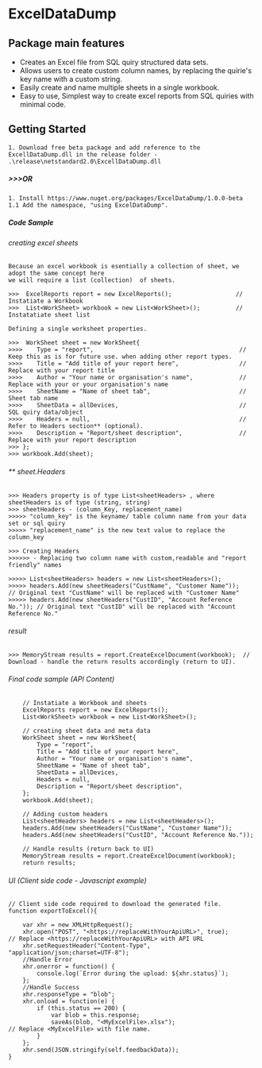 # ExcelDataDump

## Package main features
 + Creates an Excel file from SQL quiry structured data sets.
 + Allows users to create custom column names, by replacing the quirie's key name with a custom string.
 + Easily create and name multiple sheets in a single workbook.
 + Easy to use, Simplest way to create excel reports from SQL quiries with minimal code.

## Getting Started

    1. Download free beta package and add reference to the ExcellDataDump.dll in the release folder - .\release\netstandard2.0\ExcellDataDump.dll
##### >>>OR 
    1. Install https://www.nuget.org/packages/ExcelDataDump/1.0.0-beta 
    1.1 Add the namespace, "using ExcelDataDump".

##### Code Sample

###### creating excel sheets

    Because an excel workbook is esentially a collection of sheet, we adopt the same concept here
    we will require a list (collection)  of sheets.

    >>>  ExcelReports report = new ExcelReports();                  // Instatiate a Workbook
    >>>  List<WorkSheet> workbook = new List<WorkSheet>();          // Instatatiate sheet list

    Defining a single worksheet properties.

    >>>  WorkSheet sheet = new WorkSheet{
    >>>>    Type = "report",                                         // Keep this as is for future use. when adding other report types.
    >>>>    Title = "Add title of your report here",                 // Replace with your report title
    >>>>    Author = "Your name or organisation's name",             // Replace with your or your organisation's name
    >>>>    SheetName = "Name of sheet tab",                         // Sheet tab name
    >>>>    SheetData = allDevices,                                  // SQL quiry data/object
    >>>>    Headers = null,                                          // Refer to Headers section** (optional).
    >>>>    Description = "Report/sheet description",                // Replace with your report description
    >>> };
    >>> workbook.Add(sheet);

###### ** sheet.Headers

    >>> Headers property is of type List<sheetHeaders> , where sheetHeaders is of type (string, string)
    >>> sheetHeaders - (column_Key, replacement_name) 
    >>>>> "column_key" is the keyname/ table column name from your data set or sql quiry
    >>>>> "replacement_name" is the new text value to replace the column_key

    >>> Creating Headers
    >>>>>> - Replacing two column name with custom,readable and "report friendly" names

    >>>>> List<sheetHeaders> headers = new List<sheetHeaders>();            
    >>>>> headers.Add(new sheetHeaders("CustName", "Customer Name"));       // Original text "CustName" will be replaced with "Customer Name"
    >>>>> headers.Add(new sheetHeaders("CustID", "Account Reference No.")); // Original text "CustID" will be replaced with "Account Reference No."

###### result

    >>> MemoryStream results = report.CreateExcelDocument(workbook);  // Download - handle the return results accordingly (return to UI). 

###### Final code sample (API Content)

        // Instatiate a Workbook and sheets
        ExcelReports report = new ExcelReports();
        List<WorkSheet> workbook = new List<WorkSheet>();

        // creating sheet data and meta data
        WorkSheet sheet = new WorkSheet{
            Type = "report",
            Title = "Add title of your report here",
            Author = "Your name or organisation's name",
            SheetName = "Name of sheet tab",
            SheetData = allDevices,
            Headers = null,
            Description = "Report/sheet description",
        };
        workbook.Add(sheet);
        
        // Adding custom headers
        List<sheetHeaders> headers = new List<sheetHeaders>();
        headers.Add(new sheetHeaders("CustName", "Customer Name"));
        headers.Add(new sheetHeaders("CustID", "Account Reference No."));

        // Handle results (return back to UI)
        MemoryStream results = report.CreateExcelDocument(workbook);
        return results;

###### UI (Client side code - Javascript example)

    // Client side code required to download the generated file.
    function exportToExcel(){

        var xhr = new XMLHttpRequest();
        xhr.open("POST", "<https://replaceWithYourApiURL>", true);                // Replace <https://replaceWithYourApiURL> with API URL
        xhr.setRequestHeader("Content-Type", "application/json;charset=UTF-8");
        //Handle Error
        xhr.onerror = function() {
            console.log(`Error during the upload: ${xhr.status}`);
        };
        //Handle Success
        xhr.responseType = "blob";
        xhr.onload = function(e) {
            if (this.status == 200) {
                var blob = this.response;
                saveAs(blob, "<MyExcelFile>.xlsx");                               // Replace <MyExcelFile> with file name.
            }
        };
        xhr.send(JSON.stringify(self.feedbackData));
    }


